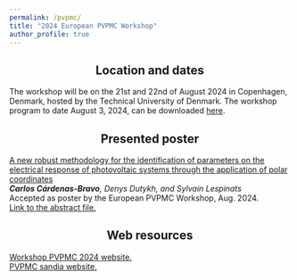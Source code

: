 ```yaml
---
permalink: /pvpmc/
title: "2024 European PVPMC Workshop"
author_profile: true
---
```


<center>

## Location and dates

</center>

The workshop will be on the 21st and 22nd of August 2024 in Copenhagen, Denmark, hosted by the Technical University of Denmark.
The workshop program to date August 3, 2024, can be downloaded <a href="/files/2024-European-PVPMC-Program-V7.pdf"> here</a>. 

<center>

## Presented poster

</center>

<u> A new robust methodology for the identification of parameters on the electrical response of photovoltaic systems through the application of polar coordinates </u> <br>
*<b>Carlos Cárdenas-Bravo</b>, Denys Dutykh, and Sylvain Lespinats* <br>
Accepted as poster by the European PVPMC Workshop, Aug. 2024. <br>
<a href="/files/abstract_2024.pdf"> Link to the abstract file.</a>



<center>

## Web resources

</center>
<a href="https://iea-pvps.org/events/2024-european-pvpmc-workshop/"> Workshop PVPMC 2024 website. </a> <br>
<a href="https://pvpmc.sandia.gov/"> PVPMC sandia website. </a> 
